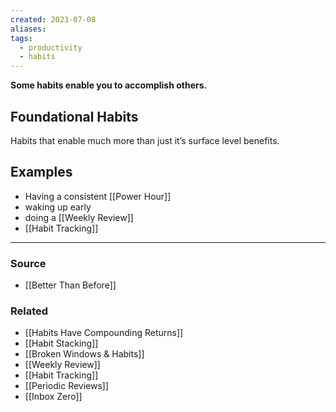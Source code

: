 ```yaml
---
created: 2023-07-08
aliases: 
tags:
  - productivity
  - habits
---
```

**Some habits enable you to accomplish others.**

## Foundational Habits

Habits that enable much more than just it’s surface level benefits. 

## Examples

- Having a consistent [[Power Hour]]
- waking up early
- doing a [[Weekly Review]]
- [[Habit Tracking]]

****
### Source
- [[Better Than Before]]

### Related
- [[Habits Have Compounding Returns]]
- [[Habit Stacking]]
- [[Broken Windows & Habits]]
- [[Weekly Review]] 
- [[Habit Tracking]] 
- [[Periodic Reviews]] 
- [[Inbox Zero]]